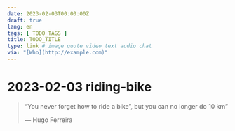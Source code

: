 ```yaml
---
date: 2023-02-03T00:00:00Z
draft: true
lang: en
tags: [ TODO_TAGS ]
title: TODO_TITLE
type: link # image quote video text audio chat
via: "[Who](http://example.com)"
---
```



# 2023-02-03 riding-bike


> “You never forget how to ride a bike”, but you can no longer do 10 km”
>
> — Hugo Ferreira

